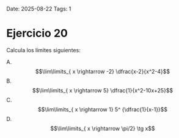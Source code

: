 Date: 2025-08-22
Tags: 1

# Ejercicio 20

 
Calcula los límites siguientes:




A.   $$\lim\limits_{ x \rightarrow  -2}  \dfrac{x-2}{x^2-4}$$ 
B.   $$\lim\limits_{ x \rightarrow  5}  \dfrac{1}{x^2-10x+25}$$ 
C.   $$\lim\limits_{ x \rightarrow  1}  5^ {\dfrac{1}{x-1}}$$ 
D.   $$\lim\limits_{ x \rightarrow  \pi/2}  \tg  x$$ 
